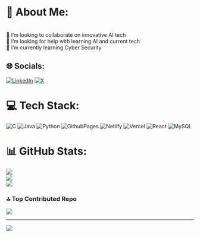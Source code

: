 
# 💫 About Me:
<br>👯 I’m looking to collaborate on innovative AI tech <br>🤝 I’m looking for help with learning AI and current tech<br>🌱 I’m currently learning Cyber Security<br>


## 🌐 Socials:
[![LinkedIn](https://img.shields.io/badge/LinkedIn-%230077B5.svg?logo=linkedin&logoColor=white)](https://linkedin.com/in/www.linkedin.com/in/rohan-patalay) [![X](https://img.shields.io/badge/X-black.svg?logo=X&logoColor=white)](https://x.com/https://x.com/Rohan_Patalay) 

# 💻 Tech Stack:
![C](https://img.shields.io/badge/c-%2300599C.svg?style=for-the-badge&logo=c&logoColor=white) ![Java](https://img.shields.io/badge/java-%23ED8B00.svg?style=for-the-badge&logo=openjdk&logoColor=white) ![Python](https://img.shields.io/badge/python-3670A0?style=for-the-badge&logo=python&logoColor=ffdd54) ![GithubPages](https://img.shields.io/badge/github%20pages-121013?style=for-the-badge&logo=github&logoColor=white) ![Netlify](https://img.shields.io/badge/netlify-%23000000.svg?style=for-the-badge&logo=netlify&logoColor=#00C7B7) ![Vercel](https://img.shields.io/badge/vercel-%23000000.svg?style=for-the-badge&logo=vercel&logoColor=white) ![React](https://img.shields.io/badge/react-%2320232a.svg?style=for-the-badge&logo=react&logoColor=%2361DAFB) ![MySQL](https://img.shields.io/badge/mysql-4479A1.svg?style=for-the-badge&logo=mysql&logoColor=white)
# 📊 GitHub Stats:
![](https://github-readme-stats.vercel.app/api?username=rohan-patalay&theme=dark&hide_border=false&include_all_commits=false&count_private=false)<br/>
![](https://github-readme-streak-stats.herokuapp.com/?user=rohan-patalay&theme=dark&hide_border=false)<br/>
![](https://github-readme-stats.vercel.app/api/top-langs/?username=rohan-patalay&theme=dark&hide_border=false&include_all_commits=false&count_private=false&layout=compact)

### 🔝 Top Contributed Repo
![](https://github-contributor-stats.vercel.app/api?username=rohan-patalay&limit=5&theme=dark&combine_all_yearly_contributions=true)

---
[![](https://visitcount.itsvg.in/api?id=rohan-patalay&icon=0&color=0)](https://visitcount.itsvg.in)

<!-- Proudly created with GPRM ( https://gprm.itsvg.in ) -->
